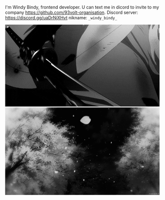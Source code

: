 I'm Windy Bindy, frontend developer.
U can text me in dicord to invite to my company https://github.com/93volt-organisation.
Discord server: https://discord.gg/uaDrNjXHvt nikname: `_windy_bindy_`


  ![Image alt](https://github.com/WindyBindy/WindyBindy/blob/main/gif.gif) ![Image alt](https://github.com/WindyBindy/WindyBindy/blob/main/weather.gif)
